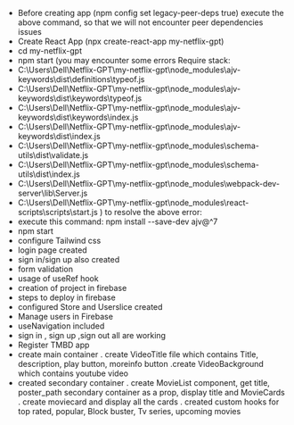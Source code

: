 - Before creating app
(npm config set legacy-peer-deps true) 
execute the above command, so that we will not encounter peer dependencies issues
- Create React App (npx create-react-app my-netflix-gpt)
- cd my-netflix-gpt
- npm start 
(you may encounter some errors
Require stack:
- C:\Users\Dell\Netflix-GPT\my-netflix-gpt\node_modules\ajv-keywords\dist\definitions\typeof.js
- C:\Users\Dell\Netflix-GPT\my-netflix-gpt\node_modules\ajv-keywords\dist\keywords\typeof.js
- C:\Users\Dell\Netflix-GPT\my-netflix-gpt\node_modules\ajv-keywords\dist\keywords\index.js
- C:\Users\Dell\Netflix-GPT\my-netflix-gpt\node_modules\ajv-keywords\dist\index.js
- C:\Users\Dell\Netflix-GPT\my-netflix-gpt\node_modules\schema-utils\dist\validate.js
- C:\Users\Dell\Netflix-GPT\my-netflix-gpt\node_modules\schema-utils\dist\index.js
- C:\Users\Dell\Netflix-GPT\my-netflix-gpt\node_modules\webpack-dev-server\lib\Server.js
- C:\Users\Dell\Netflix-GPT\my-netflix-gpt\node_modules\react-scripts\scripts\start.js
)
to resolve the above error:
- execute this command: npm install --save-dev ajv@^7
- npm start
- configure Tailwind css
- login page created
- sign in/sign up also created
- form validation
- usage of useRef hook
- creation of project in firebase
- steps to deploy in firebase
- configured Store and Userslice created
- Manage users in Firebase 
- useNavigation included
- sign in , sign up ,sign out all are working
- Register TMBD app
- create main container
   . create VideoTitle file which contains Title, description, play button, moreinfo button
   .create VideoBackground which contains youtube video
- created secondary container
 . create MovieList component, get title, poster_path secondary container as a prop, display title and MovieCards
 . create moviecard and display all the cards
 . created custom hooks for top rated, popular, Block buster, Tv series, upcoming movies
